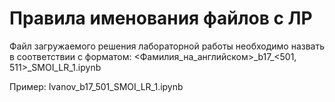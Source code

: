 # Правила именования файлов с ЛР

Файл загружаемого решения лабораторной работы необходимо назвать в соответствии с форматом: 
<Фамилия_на_английском>\_b17\_<501, 511>\_SMOI_LR_1.ipynb

Пример: Ivanov_b17_501_SMOI_LR_1.ipynb


